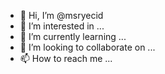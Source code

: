 - 👋 Hi, I’m @msryecid
- 👀 I’m interested in ...
- 🌱 I’m currently learning ...
- 💞️ I’m looking to collaborate on ...
- 📫 How to reach me ...

<!---
msryecid/msryecid is a ✨ special ✨ repository because its `README.md` (this file) appears on your GitHub profile.
You can click the Preview link to take a look at your changes.
--->
